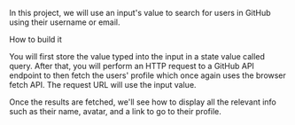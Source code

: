 In this project, we will use an input's value to search for users in GitHub using their username or email.

How to build it

You will first store the value typed into the input in a state value called query. After that, you will perform an HTTP request to a GitHub API endpoint to then fetch the users' profile which once again uses the browser fetch API. The request URL will use the input value.

Once the results are fetched, we'll see how to display all the relevant info such as their name, avatar, and a link to go to their profile.


